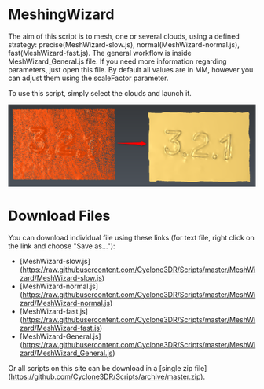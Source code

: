 # MeshingWizard

The aim of this script is to mesh, one or several clouds, using a defined strategy: precise(MeshWizard-slow.js), normal(MeshWizard-normal.js), fast(MeshWizard-fast.js).
The general workflow is inside MeshWizard_General.js file. If you need more information regarding parameters, just open this file.
By default all values are in MM, however you can adjust them using the scaleFactor parameter.

To use this script, simply select the clouds and launch it. 

![alt text](https://raw.githubusercontent.com/Cyclone3DR/Scripts/master/MeshWizard/ScreenShot1.png "screenshot1")

# Download Files

You can download individual file using these links (for text file, right click on the link and choose "Save as..."):

- [MeshWizard-slow.js] (https://raw.githubusercontent.com/Cyclone3DR/Scripts/master/MeshWizard/MeshWizard-slow.js)
- [MeshWizard-normal.js] (https://raw.githubusercontent.com/Cyclone3DR/Scripts/master/MeshWizard/MeshWizard-normal.js)
- [MeshWizard-fast.js] (https://raw.githubusercontent.com/Cyclone3DR/Scripts/master/MeshWizard/MeshWizard-fast.js)
- [MeshWizard-General.js] (https://raw.githubusercontent.com/Cyclone3DR/Scripts/master/MeshWizard/MeshWizard_General.js)

Or all scripts on this site can be download in a [single zip file] (https://github.com/Cyclone3DR/Scripts/archive/master.zip).